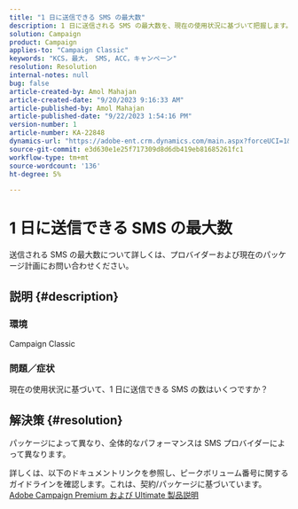 ```yaml
---
title: "1 日に送信できる SMS の最大数"
description: 1 日に送信される SMS の最大数を、現在の使用状況に基づいて把握します。 パッケージ/契約を確認します。
solution: Campaign
product: Campaign
applies-to: "Campaign Classic"
keywords: "KCS，最大， SMS, ACC，キャンペーン"
resolution: Resolution
internal-notes: null
bug: false
article-created-by: Amol Mahajan
article-created-date: "9/20/2023 9:16:33 AM"
article-published-by: Amol Mahajan
article-published-date: "9/22/2023 1:54:16 PM"
version-number: 1
article-number: KA-22848
dynamics-url: "https://adobe-ent.crm.dynamics.com/main.aspx?forceUCI=1&pagetype=entityrecord&etn=knowledgearticle&id=da35ed5d-9657-ee11-be6f-6045bd0061cb"
source-git-commit: e3d630e1e25f717309d8d6db419eb81685261fc1
workflow-type: tm+mt
source-wordcount: '136'
ht-degree: 5%

---
```


# 1 日に送信できる SMS の最大数


送信される SMS の最大数について詳しくは、プロバイダーおよび現在のパッケージ計画にお問い合わせください。

## 説明 {#description}


### <b>環境</b>

Campaign Classic



### <b>問題／症状</b>

現在の使用状況に基づいて、1 日に送信できる SMS の数はいくつですか？


## 解決策 {#resolution}


パッケージによって異なり、全体的なパフォーマンスは SMS プロバイダーによって異なります。

詳しくは、以下のドキュメントリンクを参照し、ピークボリューム番号に関するガイドラインを確認します。これは、契約/パッケージに基づいています。
[Adobe Campaign Premium および Ultimate 製品説明](https://helpx.adobe.com/legal/product-descriptions/campaign.html)
